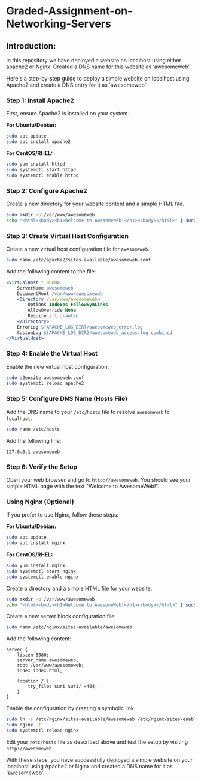 # Graded-Assignment-on-Networking-Servers

## Introduction:
In this repository we have deployed a website on localhost using either apache2 or Nginx. Created a DNS name for this website as ‘awesomeweb’.

Here's a step-by-step guide to deploy a simple website on localhost using Apache2 and create a DNS entry for it as 'awesomeweb':

### Step 1: Install Apache2

First, ensure Apache2 is installed on your system.

**For Ubuntu/Debian:**
```bash
sudo apt update
sudo apt install apache2
```

**For CentOS/RHEL:**
```bash
sudo yum install httpd
sudo systemctl start httpd
sudo systemctl enable httpd
```

### Step 2: Configure Apache2

Create a new directory for your website content and a simple HTML file.

```bash
sudo mkdir -p /var/www/awesomeweb
echo "<html><body><h1>Welcome to AwesomeWeb!</h1></body></html>" | sudo tee /var/www/awesomeweb/index.html
```

### Step 3: Create Virtual Host Configuration

Create a new virtual host configuration file for `awesomeweb`.

```bash
sudo nano /etc/apache2/sites-available/awesomeweb.conf
```

Add the following content to the file:

```apache
<VirtualHost *:8080>
    ServerName awesomeweb
    DocumentRoot /var/www/awesomeweb
    <Directory /var/www/awesomeweb>
        Options Indexes FollowSymLinks
        AllowOverride None
        Require all granted
    </Directory>
    ErrorLog ${APACHE_LOG_DIR}/awesomeweb_error.log
    CustomLog ${APACHE_LOG_DIR}/awesomeweb_access.log combined
</VirtualHost>
```

### Step 4: Enable the Virtual Host

Enable the new virtual host configuration.

```bash
sudo a2ensite awesomeweb.conf
sudo systemctl reload apache2
```

### Step 5: Configure DNS Name (Hosts File)

Add the DNS name to your `/etc/hosts` file to resolve `awesomeweb` to `localhost`.

```bash
sudo nano /etc/hosts
```

Add the following line:

```
127.0.0.1 awesomeweb
```

### Step 6: Verify the Setup

Open your web browser and go to `http://awesomeweb`. You should see your simple HTML page with the text "Welcome to AwesomeWeb!".

### Using Nginx (Optional)

If you prefer to use Nginx, follow these steps:

**For Ubuntu/Debian:**
```bash
sudo apt update
sudo apt install nginx
```

**For CentOS/RHEL:**
```bash
sudo yum install nginx
sudo systemctl start nginx
sudo systemctl enable nginx
```

Create a directory and a simple HTML file for your website.

```bash
sudo mkdir -p /var/www/awesomeweb
echo "<html><body><h1>Welcome to AwesomeWeb!</h1></body></html>" | sudo tee /var/www/awesomeweb/index.html
```

Create a new server block configuration file.

```bash
sudo nano /etc/nginx/sites-available/awesomeweb
```

Add the following content:

```nginx
server {
    listen 8080;
    server_name awesomeweb;
    root /var/www/awesomeweb;
    index index.html;

    location / {
        try_files $uri $uri/ =404;
    }
}
```

Enable the configuration by creating a symbolic link.

```bash
sudo ln -s /etc/nginx/sites-available/awesomeweb /etc/nginx/sites-enabled/
sudo nginx -t
sudo systemctl reload nginx
```

Edit your `/etc/hosts` file as described above and test the setup by visiting `http://awesomeweb`.

With these steps, you have successfully deployed a simple website on your localhost using Apache2 or Nginx and created a DNS name for it as 'awesomeweb'.
